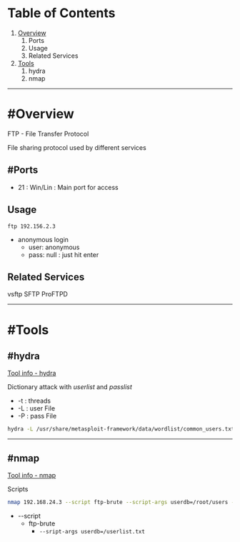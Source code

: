 # Table of Contents
1. [Overview](#Overview)
	1. Ports
	3. Usage
	4. Related Services
2. [Tools](#Tools)
	1. hydra
	2. nmap

---

# #Overview 
FTP - File Transfer Protocol

File sharing protocol used by different services

## #Ports
- 21 : Win/Lin : Main port for access

## Usage
`ftp 192.156.2.3`
- anonymous login
	- user: anonymous
	- pass: null : just hit enter

## Related Services
vsftp
SFTP
ProFTPD

---

# #Tools
## #hydra
[Tool info - hydra](../Tools/Hydra.md)

Dictionary attack with *userlist* and *passlist*
- -t : threads
- -L : user File
- -P : pass File
```bash
hydra -L /usr/share/metasploit-framework/data/wordlist/common_users.txt -P /usr/share/metasploit-framework/data/wordlists/unix_passwords.txt 192.168.24.3 -t 4 ftp
```

---

## #nmap
[Tool info - nmap](../Tools/NMAP.md)

Scripts
```bash
nmap 192.168.24.3 --script ftp-brute --script-args userdb=/root/users -p 21
```
- --script
	- ftp-brute
		- `--sript-args userdb=/userlist.txt`
